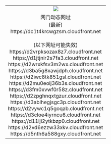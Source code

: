 ﻿<table>
  <tr></tr>
  <tr><td colspan=2 align=center><img src="https://dc1t4krcwgzsm.cloudfront.net/Up/oGate.jpg" /></td></tr>
  <tr><td colspan=2 align=center>网门动态网址<br/>(最新)
<br>https://dc1t4krcwgzsm.cloudfront.net
<br/><br/>(以下网址可能失效)
<br>https://d2vrpksozax8z7.cloudfront.net
<br>https://d1jtjnir2s7fa3.cloudfront.net
<br>https://d2wrxkfsv3m2wx.cloudfront.net
<br>https://d3ba5g8xawjdph.cloudfront.net
<br>https://d2iwc8tk851gsl.cloudfront.net
<br>https://d2mu0eoij36b3s.cloudfront.net
<br>https://d3fm0xvwf0r58z.cloudfront.net
<br>https://d2zpghnqxtgzur.cloudfront.net
<br>https://d3ablhegjsgc3p.cloudfront.net
<br>https://d2vywc1q5goqab.cloudfront.net
<br>https://d3cloe4iyrncu6.cloudfront.net
<br>https://d11iji2ytkbzp0.cloudfront.net
<br>https://d2vd6ezzw33xkv.cloudfront.net
<br>https://d5nth6a588gxy.cloudfront.net
    </td>
  </tr>
</table>
